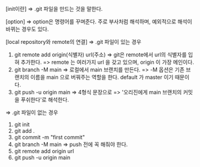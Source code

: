 [init이란]
=> .git 파일을 만드는 것을 말한다.

[option]
=> option은 명령어를 꾸며준다. 주로 부사처럼 해석하며, 예외적으로 해석이 바뀌는 경우도 있다.

[local repository와 remote의 연결]
=> .git 파일이 있는 경우
  1. git remote add origin(식별자) url(주소)
    => git은 remote에서 url의 식별자를 입혀 추가한다.
    => remote 는 여러가지 url 을 갖고 있으며, origin 이 가장 메인이다.
  2. git branch -M main
    => 로컬에서 main 브랜치를 만든다.
    => -M 옵션은 기존 브랜치의 이름을 main 으로 버꿔주는 역할을 한다. default 가 master 이기 때문이다.
  3. git push -u origin main
    => 4형식 문장으로
    => '오리진에게 main 브랜치의 커밋을 푸쉬한다'로 해석한다. 

=> .git 파일이 없는 경우
  1. git init
  2. git add .
  3. git commit -m "first commit"
  4. git branch -M main => push 전에 꼭 해줘야 한다.
  5. git remote add origin url
  5. git push -u origin main 